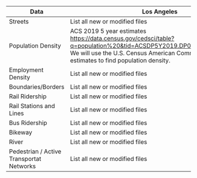 | Data | Los Angeles | Seoul |
| --- | --- | --- |
| Streets | List all new or modified files | sth sth |
| Population Density | ACS 2019 5 year estimates https://data.census.gov/cedsci/table?q=population%20&tid=ACSDP5Y2019.DP05&hidePreview=false We will use the U.S. Census American Community Survey 5 year estimates to find population density. | Population data https://data.seoul.go.kr/dataList/10043/S/2/datasetView.do |
| Employment Density | List all new or modified files | sth sth |
| Boundaries/Borders | List all new or modified files | sth sth |
| Rail Ridership | List all new or modified files | sth sth |
| Rail Stations and Lines | List all new or modified files | sth sth |
| Bus Ridership | List all new or modified files | sth sth |
| Bikeway | List all new or modified files | sth sth |
| River | List all new or modified files | sth sth |
| Pedestrian / Active Transportat Networks | List all new or modified files | sth sth |
